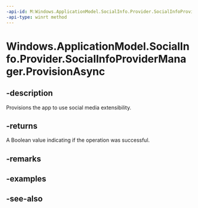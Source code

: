 ----api-id: M:Windows.ApplicationModel.SocialInfo.Provider.SocialInfoProviderManager.ProvisionAsync
-api-type: winrt method
---<!-- Method syntaxpublic Windows.Foundation.IAsyncOperation<bool> ProvisionAsync()--># Windows.ApplicationModel.SocialInfo.Provider.SocialInfoProviderManager.ProvisionAsync## -descriptionProvisions the app to use social media extensibility.## -returnsA Boolean value indicating if the operation was successful.## -remarks## -examples## -see-also
